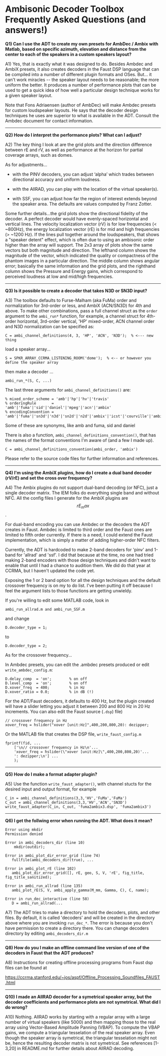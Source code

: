 Ambisonic Decoder Toolbox Frequently Asked Questions (and answers!)
===================================================================

**Q1) Can I use the ADT to create my own presets for AmbDec / Ambix
  with Matlab, based on specific azimuth, elevation and distance from
  the center to each of the speakers in a custom speakers layout?**

A1) Yes, that is exactly what it was designed to do.  Besides Ambdec
and AmbiX presets, it also creates decoders in the Faust DSP language
that can be compiled into a number of different plugin formats and
OSes.  But... it can't work miracles -- the speaker layout needs to be
reasonable; the more uniform the better.  It produces a number of
performance plots that can be used to get a quick idea of how well a
particular design technique works for a given speaker layout.

Note that Fons Adriaensen (author of AmbDec) will make Ambdec presets
for custom loudspeaker layouts.  He says that the decoder design
techniques he uses are superior to what is available in the ADT.
Consult the Ambdec document for contact information.

---

**Q2) How do I interpret the performance plots?  What can I adjust?**

A2) The key thing I look at are the grid plots and the direction
difference between rE and rV, as well as performance at the horizon
for partial coverage arrays, such as domes.

As for adjustments...

* with the PINV decoders, you can adjust ‘alpha’ which trades between
  directional accuracy and uniform loudness.

* with the AllRAD, you can play with the location of the virtual
  speaker(s).

* with SSF, you can adjust how far the region of interest extends
  beyond the speaker area.  The defaults are values computed by Franz
  Zotter.

Some further details...the grid plots show the directional fidelity
of the decoder.  A perfect decoder would have evenly-spaced horizontal
and vertical lines.  The velocity localization vector (rV) is for low
frequencies (< ~800Hz), the energy localization vector (rE) is for mid
and high frequencies (> ~1200 Hz).  If the lines pull together around
the loudspeakers, that shows a "speaker detent" effect, which is often
due to using an ambisonic order higher than the array will support.
The 2x3 array of plots show the same vectors but both magnitude and
direction.  The lefthand column shows the magnitude of the vector,
which indicated the quality or compactness of the phantom images in a
particular direction.  The middle column shows angular error;
basically the same information and the grid plots, and the righthand
column shows the Pressure and Energy gains, which correspond to
perceived loudness at low and mid/high frequencies.

---
**Q3) Is it possible to create a decoder that takes N3D or SN3D input?**

A3) The toolbox defaults to Furse-Malham (aka FuMa) order and
normalization for 3rd-order or less, and AmbiX (ACN/SN3D) for 4th and
above.  To make other combinations, pass a full channel struct as the
`order` argument to the `ambi_run*` function, for example, a channel
struct for 4th-order horizontal, 3rd-order vertical, 'HP' mixed-order,
ACN channel order and N3D normalization can be specified as:

    C = ambi_channel_definitions(4, 3, 'HP', 'ACN', 'N3D');  % <--- new thing 

load a speaker array...

    S = SPKR_ARRAY_CCRMA_LISTENING_ROOM('dome');  % <-- or however you define the speaker array

then make a decoder ...

    ambi_run_*(S, C, ...)


The last three arguments for `ambi_channel_definitions()` are:

    % mixed_order_scheme = 'amb'|'hp'|'hv'|'travis'
    % orderingRule       = 'amb'|'fuma'|'sid'|'daniel'|'mpeg'|'acn'|'ambix'
    % encodingConvention = 'amb'|'fuma'|'sn3d'|'n3d'|'sn2d'|'n2d'|'ambix'|'icst'|'courville'|'ambix2009'

Some of these are synonyms, like amb and fuma, sid and daniel


There is also a function, `ambi_channel_definitions_convention()`, that
has the names of the format conventions I'm aware of (and a few I made
up).

    C = ambi_channel_definitions_convention(ambi_order, 'ambix')

Please refer to the source code files for further information and
references.


---

**Q4) I'm using the AmbiX plugins, how do I create a dual band decoder
(rV/rE) and set the cross over frequency?**

A4) The Ambix plugins do not support dual-band decoding (or NFC), just
a single decoder matrix.  The IEM folks do everything single band and
without NFC.  All the config files I generate for the AmbiX plugins
are $$rE_max$$.

For dual-band encoding you can use Ambdec or the decoders the ADT
creates in Faust.  Ambdec is limited to third order and the Faust ones
are limited to fifth order currently.  If there is a need, I could
extend the Faust implementation, which is simply a matter of adding
higher-order NFC filters.

Currently, the ADT is hardcoded to make 2-band decoders for 'pinv' and
1-band for 'allrad' and 'ssf'.  I did that because at the time, no one
had tried making 2-band encoders with those design techniques and
didn't want to enable that until I had a chance to audition them.  We
did do that year at CCRMA, but I haven't updated the code yet.

Exposing the 1 or 2 band option for all the design techniques and the
default crossover frequency is on my to do list. I've been putting it
off because I feel the argument lists to those functions are getting
unwieldy.

If you're willing to edit some MATLAB code, look in 

    ambi_run_allrad.m and ambi_run_SSF.m

and change 

    D.decoder_type = 1;
to 

    D.decoder_type = 2;

As for the crossover frequency...

In Ambdec presets, you can edit the .ambdec presets produced or edit `write_ambdec_config.m`:

    D.delay_comp  = 'on';        % on off
    D.level_comp  = 'on';        % on off
    D.xover_freq  = 400;         % in Hz
    D.xover_ratio = 0.0;         % in dB (!)

For the ADT/Faust decoders, it defaults to 400 Hz, but the plugin
created will have a slider letting you adjust it between 200 and 800
Hz in 20 Hz increments.  You can also edit the Faust source (`.dsp`)
file)

    // crossover frequency in Hz
    xover_freq = hslider("xover [unit:Hz]",400,200,800,20): dezipper;

Or the MATLAB file that creates the DSP file, `write_faust_config.m`

    fprintf(fid, ...
        ['\n// crossover frequency in Hz\n'...
        'xover_freq = hslider(\"xover [unit:Hz]\",400,200,800,20)'...
        ': dezipper;\n'] ...
        );

---

**Q5) How do I make a format adapter plugin?**

A5) Use the function `write_faust_adapter()`, with channel stucts for
the desired input and output format, for example

    C_in = ambi_channel_definitions(3,3,'HV','FuMa','FuMa')
    C_out = ambi_channel_definitions(3,3,'HV','ACN','SN3D')
    write_faust_adapter(C_in, C_out, 'fuma2ambix3.dsp', 'fuma2ambix3')

---
**Q6) I get the follwing error when running the ADT.  What does it mean?**

    Error using mkdir
    Permission denied

    Error in ambi_decoders_dir (line 10)
        mkdir(outdir);

    Error in ambi_plot_dir_error_grid (line 74)
       fullfile(ambi_decoders_dir(true), ...

    Error in ambi_plot_rE (line 102)
       ambi_plot_dir_error_grid([], rE, geo, S, V, 'rE', fig_title, fig_title_sanitized);

    Error in ambi_run_allrad (line 135)
       ambi_plot_rE(S, V, ambi_apply_gamma(M_mm, Gamma, C), C, name);

    Error in run_dec_interactive (line 58)
       D = ambi_run_allrad(...

A7) The ADT tries to make a directory to hold the decoders, plots, and
other files.  By default, it is called 'decoders' and will be created
in the directory above where you are invoking `run_dec_*`.  The error is
because you don't have permission to create a directory there.  You
can change decoders directory by editing `ambi_decoders_dir.m`

---
**Q8) How do you I make an offline command line version of one of the
decoders in Faust that the ADT produces?**

A8) Instructions for creating offline processing programs from Faust dsp
files can be found at

   <https://ccrma.stanford.edu/~jos/aspf/Offline_Processing_Soundfiles_FAUST.html>

---
**Q10) I made an AllRAD decoder for a symetrical speaker array, but
the decoder coefficients and performance plots are not symetrical.
What did I do wrong?**

A10) Nothing. AllRAD works by starting with a regular array with a large
number of virtual speakers (like 5000) and then mapping those to the
real array using Vector-Based Amplitude Panning (VBAP).  To compute
the VBAP gains, we compute a triangular tesselation of the real
speaker array.  Even though the speaker array is symetrical, the
triangular tesselation might not be, hence the resulting decoder
matrix is not symetrical.  See references [1-3,20] in README.md for
further details about AllRAD decoding.
